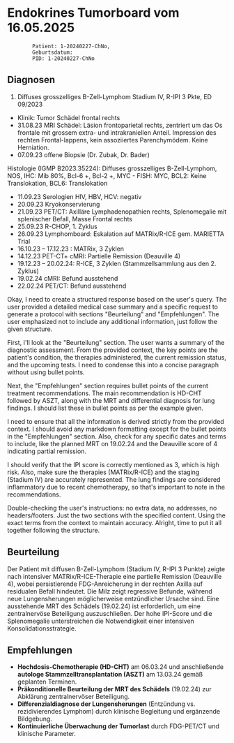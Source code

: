 # Endokrines Tumorboard vom 16.05.2025


            Patient: 1-20240227-ChNo, 
            Geburtsdatum: 
            PID: 1-20240227-ChNo
            
## Diagnosen
1. Diffuses grosszelliges B-Zell-Lymphom Stadium IV, R-IPI 3 Pkte, ED 09/2023 
- Klinik: Tumor Schädel frontal rechts 
- 31.08.23 MRI Schädel: Läsion frontoparietal rechts, zentriert um das Os frontale mit grossem extra- und intrakraniellen Anteil. Impression des rechten Frontal-lappens, kein assoziiertes Parenchymödem. Keine Herniation. 
- 07.09.23 offene Biopsie (Dr. Zubak, Dr. Bader) 

Histologie (IGMP B2023.35224): Diffuses grosszelliges B-Zell-Lymphom, NOS, IHC: Mib 80%, Bcl-6 +, Bcl-2 +, MYC - 
FISH: MYC, BCL2: Keine Translokation, BCL6: Translokation 
- 11.09.23 Serologien HIV, HBV, HCV: negativ 
- 20.09.23 Kryokonservierung 
- 21.09.23 PET/CT: Axilläre Lymphadenopathien rechts, Splenomegalie mit splenischer Befall, Masse Frontal rechts 
- 25.09.23 R-CHOP, 1. Zyklus 
- 26.09.23 Lymphomboard: Eskalation auf MATRix/R-ICE gem. MARIETTA Trial 
- 16.10.23 – 17.12.23 : MATRix, 3 Zyklen 
- 14.12.23 PET-CT+ cMRI: Partielle Remission (Deauville 4) 
- 19.12.23 – 20.02.24: R-ICE, 3 Zyklen (Stammzellsammlung aus den 2. Zyklus) 
- 19.02.24 cMRI: Befund ausstehend 
- 22.02.24 PET/CT: Befund ausstehend 

<think>
Okay, I need to create a structured response based on the user's query. The user provided a detailed medical case summary and a specific request to generate a protocol with sections "Beurteilung" and "Empfehlungen". The user emphasized not to include any additional information, just follow the given structure.

First, I'll look at the "Beurteilung" section. The user wants a summary of the diagnostic assessment. From the provided context, the key points are the patient's condition, the therapies administered, the current remission status, and the upcoming tests. I need to condense this into a concise paragraph without using bullet points.

Next, the "Empfehlungen" section requires bullet points of the current treatment recommendations. The main recommendation is HD-CHT followed by ASZT, along with the MRT and differential diagnosis for lung findings. I should list these in bullet points as per the example given.

I need to ensure that all the information is derived strictly from the provided context. I should avoid any markdown formatting except for the bullet points in the "Empfehlungen" section. Also, check for any specific dates and terms to include, like the planned MRT on 19.02.24 and the Deauville score of 4 indicating partial remission.

I should verify that the IPI score is correctly mentioned as 3, which is high risk. Also, make sure the therapies (MATRix/R-ICE) and the staging (Stadium IV) are accurately represented. The lung findings are considered inflammatory due to recent chemotherapy, so that's important to note in the recommendations.

Double-checking the user's instructions: no extra data, no addresses, no headers/footers. Just the two sections with the specified content. Using the exact terms from the context to maintain accuracy. Alright, time to put it all together following the structure.
</think>

## Beurteilung  
Der Patient mit diffusen B-Zell-Lymphom (Stadium IV, R-IPI 3 Punkte) zeigte nach intensiver MATRix/R-ICE-Therapie eine partielle Remission (Deauville 4), wobei persistierende FDG-Anreicherung in der rechten Axilla auf residualen Befall hindeutet. Die Milz zeigt regressive Befunde, während neue Lungensherungen möglicherweise entzündlicher Ursache sind. Eine ausstehende MRT des Schädels (19.02.24) ist erforderlich, um eine zentralnervöse Beteiligung auszuschließen. Der hohe IPI-Score und die Splenomegalie unterstreichen die Notwendigkeit einer intensiven Konsolidationsstrategie.  

## Empfehlungen  
- **Hochdosis-Chemotherapie (HD-CHT)** am 06.03.24 und anschließende **autologe Stammzelltransplantation (ASZT)** am 13.03.24 gemäß geplanten Terminen.  
- **Präkonditionelle Beurteilung der MRT des Schädels** (19.02.24) zur Abklärung zentralnervöser Beteiligung.  
- **Differenzialdiagnose der Lungensherungen** (Entzündung vs. rezidivierendes Lymphom) durch klinische Begleitung und ergänzende Bildgebung.  
- **Kontinuierliche Überwachung der Tumorlast** durch FDG-PET/CT und klinische Parameter.